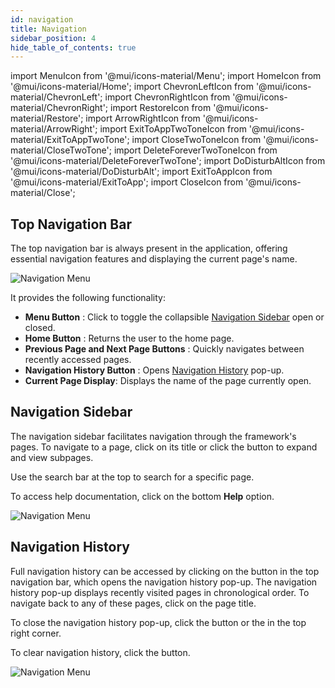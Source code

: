 ```yaml
---
id: navigation
title: Navigation
sidebar_position: 4
hide_table_of_contents: true
---
```

import MenuIcon from '@mui/icons-material/Menu';
import HomeIcon from '@mui/icons-material/Home';
import ChevronLeftIcon from '@mui/icons-material/ChevronLeft';
import ChevronRightIcon from '@mui/icons-material/ChevronRight';
import RestoreIcon from '@mui/icons-material/Restore';
import ArrowRightIcon from '@mui/icons-material/ArrowRight';
import ExitToAppTwoToneIcon from '@mui/icons-material/ExitToAppTwoTone';
import CloseTwoToneIcon from '@mui/icons-material/CloseTwoTone';
import DeleteForeverTwoToneIcon from '@mui/icons-material/DeleteForeverTwoTone';
import DoDisturbAltIcon from '@mui/icons-material/DoDisturbAlt';
import ExitToAppIcon from '@mui/icons-material/ExitToApp';
import CloseIcon from '@mui/icons-material/Close';

## Top Navigation Bar
The top navigation bar is always present in the application, offering essential navigation features and displaying the current page's name.

![Navigation Menu](/img/17.png)

It provides the following functionality:
* **Menu Button** <MenuIcon fontSize="small" /> : Click to toggle the collapsible [Navigation Sidebar](#navigation-sidebar) open or closed.  
* **Home Button** <HomeIcon fontSize="small" /> : Returns the user to the home page.
* **Previous Page and Next Page Buttons** <ChevronLeftIcon fontSize="small" /> <ChevronRightIcon fontSize="small" /> : Quickly navigates between recently accessed pages.
* **Navigation History Button** <RestoreIcon fontSize="small" /> : Opens [Navigation History](#navigation-history) pop-up.
* **Current Page Display**: Displays the name of the page currently open.

## Navigation Sidebar
The navigation sidebar facilitates navigation through the framework's pages. To navigate to a page, click on its title or click the <ArrowRightIcon /> button to expand and view subpages.  

Use the search bar at the top to search for a specific page.  

To access help documentation, click on the bottom **Help** option.

![Navigation Menu](/img/Navigation-SideBar.png)

## Navigation History
Full navigation history can be accessed by clicking on the <RestoreIcon fontSize="small" /> button in the top navigation bar, which opens the navigation history pop-up. The navigation history pop-up displays recently visited pages in chronological order. To navigate back to any of these pages, click on the page title.  

To close the navigation history pop-up, click the <ExitToAppTwoToneIcon fontSize="small" /> button or the <CloseTwoToneIcon fontSize="small" /> in the top right corner.  

To clear navigation history, click the <DoDisturbAltIcon fontSize="small" /> button.

![Navigation Menu](/img/19.png)